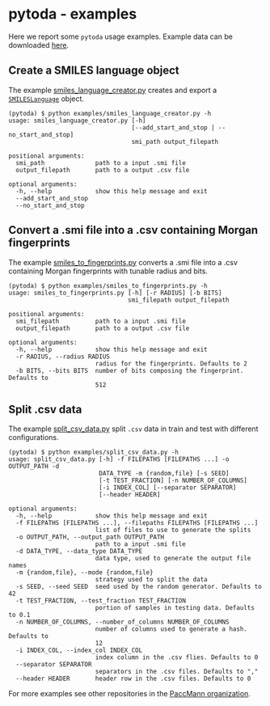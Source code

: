 # pytoda - examples

Here we report some `pytoda` usage examples.
Example data can be downloaded [here](https://ibm.box.com/v/paccmann-pytoda-data).


## Create a SMILES language object

The example [smiles_language_creator.py](./smiles_language_creator.py) creates and export a [`SMILESLanguage`](../pytoda/smiles/smiles_language.py) object.

```console
(pytoda) $ python examples/smiles_language_creator.py -h
usage: smiles_language_creator.py [-h]
                                  [--add_start_and_stop | --no_start_and_stop]
                                  smi_path output_filepath

positional arguments:
  smi_path              path to a input .smi file
  output_filepath       path to a output .csv file

optional arguments:
  -h, --help            show this help message and exit
  --add_start_and_stop
  --no_start_and_stop
```

## Convert a .smi file into a .csv containing Morgan fingerprints

The example [smiles_to_fingerprints.py](./smiles_to_fingerprints.py) converts a .smi file into a .csv containing Morgan fingerprints with tunable radius and bits.

```console
(pytoda) $ python examples/smiles_to_fingerprints.py -h
usage: smiles_to_fingerprints.py [-h] [-r RADIUS] [-b BITS]
                                 smi_filepath output_filepath

positional arguments:
  smi_filepath          path to a input .smi file
  output_filepath       path to a output .csv file

optional arguments:
  -h, --help            show this help message and exit
  -r RADIUS, --radius RADIUS
                        radius for the fingerprints. Defaults to 2
  -b BITS, --bits BITS  number of bits composing the fingerprint. Defaults to
                        512
```

## Split .csv data

The example [split_csv_data.py](./split_csv_data.py) split `.csv` data in train and test with different configurations.

```console
(pytoda) $ python examples/split_csv_data.py -h
usage: split_csv_data.py [-h] -f FILEPATHS [FILEPATHS ...] -o OUTPUT_PATH -d
                         DATA_TYPE -m {random,file} [-s SEED]
                         [-t TEST_FRACTION] [-n NUMBER_OF_COLUMNS]
                         [-i INDEX_COL] [--separator SEPARATOR]
                         [--header HEADER]

optional arguments:
  -h, --help            show this help message and exit
  -f FILEPATHS [FILEPATHS ...], --filepaths FILEPATHS [FILEPATHS ...]
                        list of files to use to generate the splits
  -o OUTPUT_PATH, --output_path OUTPUT_PATH
                        path to a input .smi file
  -d DATA_TYPE, --data_type DATA_TYPE
                        data type, used to generate the output file names
  -m {random,file}, --mode {random,file}
                        strategy used to split the data
  -s SEED, --seed SEED  seed used by the random generator. Defaults to 42
  -t TEST_FRACTION, --test_fraction TEST_FRACTION
                        portion of samples in testing data. Defaults to 0.1
  -n NUMBER_OF_COLUMNS, --number_of_columns NUMBER_OF_COLUMNS
                        number of columns used to generate a hash. Defaults to
                        12
  -i INDEX_COL, --index_col INDEX_COL
                        index column in the .csv flies. Defaults to 0
  --separator SEPARATOR
                        separators in the .csv files. Defaults to ","
  --header HEADER       header row in the .csv files. Defaults to 0
```

For more examples see other repositories in the [PaccMann organization](https://github.com/PaccMann).

